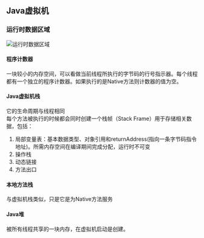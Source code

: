 ## Java虚拟机
### 运行时数据区域
![运行时数据区域](http://m.qpic.cn/psb?/V14Yvw6F0uSJqd/cj1iDWYAfGy3*QDjiH1UObSR4fDrVGr.g8BmIjRNPoI!/b/dEEBAAAAAAAA&bo=cQJtAQAAAAADBz0!&rf=viewer_4)
#### 程序计数器
一块较小的内存空间，可以看做当前线程所执行的字节码的行号指示器。每个线程都有一个独立的程序计数器。如果执行的是Native方法则计数器的值为空。
#### Java虚拟机栈
它的生命周期与线程相同  
每个方法被执行的时候都会同时创建一个栈帧（Stack Frame）用于存储相关数据，包括：
1. 局部变量表：基本数据类型、对象引用和returnAddress(指向一条字节码指令地址)。所需内存空间在编译期间完成分配，运行时不可变
2. 操作栈
3. 动态链接
4. 方法出口
#### 本地方法栈
与虚拟机栈类似，只是它是为Native方法服务
#### Java堆
被所有线程共享的一块内存，在虚拟机启动是创建。  
